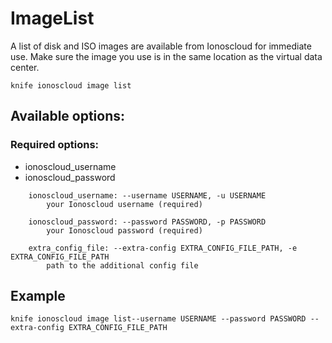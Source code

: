 # ImageList

A list of disk and ISO images are available from Ionoscloud for immediate use. Make sure the image you use is in the same location as the virtual data center.

```text
knife ionoscloud image list
```

## Available options:

### Required options:

* ionoscloud\_username
* ionoscloud\_password

```text
    ionoscloud_username: --username USERNAME, -u USERNAME
        your Ionoscloud username (required)

    ionoscloud_password: --password PASSWORD, -p PASSWORD
        your Ionoscloud password (required)

    extra_config_file: --extra-config EXTRA_CONFIG_FILE_PATH, -e EXTRA_CONFIG_FILE_PATH
        path to the additional config file
```

## Example

```text
knife ionoscloud image list--username USERNAME --password PASSWORD --extra-config EXTRA_CONFIG_FILE_PATH
```

